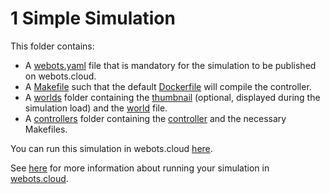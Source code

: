 # 1 Simple Simulation
This folder contains:
 - A [webots.yaml](webots.yaml) file that is mandatory for the simulation to be published on webots.cloud.
 - A [Makefile](Makefile) such that the default [Dockerfile](https://github.com/cyberbotics/webots/blob/master/resources/web/server/config/simulation/docker/Dockerfile.default) will compile the controller.
 - A [worlds](worlds) folder containing the [thumbnail](worlds/.panda.jpg) (optional, displayed during the simulation load) and the [world](worlds/panda.wbt) file.
 - A [controllers](controllers) folder containing the [controller](controllers/panda_arm_demo/panda_arm_demo.c) and the necessary Makefiles.

You can run this simulation in webots.cloud [here](https://webots.cloud/run?version=R2022b&url=https://github.com/cyberbotics/webots-cloud-simulation-demos/blob/main/1_simple_simulation/worlds/panda.wbt).

See [here](https://cyberbotics.com/doc/guide/webots-cloud#publish-cloud-based-simulations) for more information about running your simulation in [webots.cloud](https://webots.cloud/).
